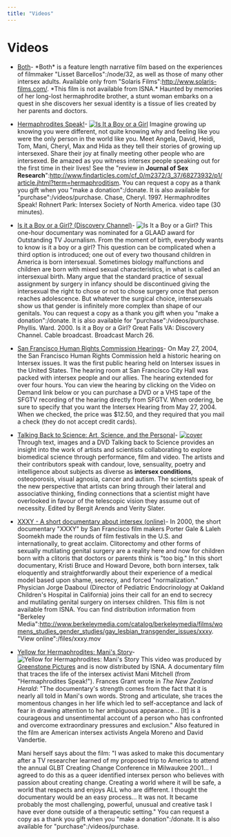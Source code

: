 ```yaml
---
title: "Videos"
---
```


# Videos


*   [Both][1]\- \*Both\* is a feature length narrative film based on the experiences of filmmaker "Lisset Barcellos":/node/32, as well as those of many other intersex adults. Available only from "Solaris Films":http://www.solaris-films.com/. \*This film is not available from ISNA.\* Haunted by memories of her long-lost hermaphrodite brother, a stunt woman embarks on a quest in she discovers her sexual identity is a tissue of lies created by her parents and doctors.
*   [Hermaphrodites Speak!][2]\- [![Is It a Boy or a Girl](/img/store/herms-group.jpg)][3] Imagine growing up knowing you were different, not quite knowing why and feeling like you were the only person in the world like you. Meet Angela, David, Heidi, Tom, Mani, Cheryl, Max and Hida as they tell their stories of growing up intersexed. Share their joy at finally meeting other people who are intersexed. Be amazed as you witness intersex people speaking out for the first time in their lives! See the "review in __Journal of Sex Research__":http://www.findarticles.com/cf_0/m2372/3_37/68273932/p1/article.jhtml?term=hermaphroditism. You can request a copy as a thank you gift when you "make a donation":/donate. It is also available for "purchase":/videos/purchase. Chase, Cheryl. 1997. Hermaphrodites Speak! Rohnert Park: Intersex Society of North America. video tape (30 minutes).
*   [Is it a Boy or a Girl? (Discovery Channel)][4]\- ![Is It a Boy or a Girl?](/img/books/discovery.jpg) This one-hour documentary was nominated for a GLAAD award for Outstanding TV Journalism. From the moment of birth, everybody wants to know is it a boy or a girl? This question can be complicated when a third option is introduced; one out of every two thousand children in America is born intersexual. Sometimes biology malfunctions and children are born with mixed sexual characteristics, in what is called an intersexual birth. Many argue that the standard practice of sexual assignment by surgery in infancy should be discontinued giving the intersexual the right to chose or not to chose surgery once that person reaches adolescence. But whatever the surgical choice, intersexuals show us that gender is infinitely more complex than shape of our genitals. You can request a copy as a thank you gift when you "make a donation":/donate. It is also available for "purchase":/videos/purchase. Phyllis. Ward. 2000. Is it a Boy or a Girl? Great Falls VA: Discovery Channel. Cable broadcast. Broadcast March 26.
*   [San Francisco Human Rights Commission Hearings][5]\- On May 27, 2004, the San Francisco Human Rights Commission held a historic hearing on Intersex issues. It was the first public hearing held on Intersex issues in the United States. The hearing room at San Francisco City Hall was packed with intersex people and our allies. The hearing extended for over four hours. You can view the hearing by clicking on the Video on Demand link below or you can purchase a DVD or a VHS tape of the SFGTV recording of the hearing directly from SFGTV. When ordering, be sure to specify that you want the Intersex Hearing from May 27, 2004. When we checked, the price was $12.50, and they required that you mail a check (they do not accept credit cards).
*   [Talking Back to Science: Art, Science, and the Personal][6]\- [![cover](/img/books/talkingback.jpg)][7] Through text, images and a DVD Talking back to Science provides an insight into the work of artists and scientists collaborating to explore biomedical science through performance, film and video. The artists and their contributors speak with candour, love, sensuality, poetry and intelligence about subjects as diverse as **intersex conditions**, osteoporosis, visual agnosia, cancer and autism. The scientists speak of the new perspective that artists can bring through their lateral and associative thinking, finding connections that a scientist might have overlooked in favour of the telescopic vision they assume out of necessity. Edited by Bergit Arends and Verity Slater.
*   [XXXY - A short documentary about intersex (online)][8]\- In 2000, the short documentary "XXXY" by San Francisco film makers Porter Gale & Laleh Soomekh made the rounds of film festivals in the U.S. and internationally, to great acclaim. Clitorectomy and other forms of sexually mutilating genital surgery are a reality here and now for children born with a clitoris that doctors or parents think is "too big." In this short documentary, Kristi Bruce and Howard Devore, both born intersex, talk eloquently and straightforwardly about their experience of a medical model based upon shame, secrecy, and forced "normalization." Physician Jorge Daaboul (Director of Pediatric Endocrinology at Oakland Children's Hospital in California) joins their call for an end to secrecy and mutilating genital surgery on intersex children. This film is not available from ISNA. You can find distribution information from "Berkeley Media":http://www.berkeleymedia.com/catalog/berkeleymedia/films/womens_studies_gender_studies/gay_lesbian_transgender_issues/xxxy. "View online":/files/xxxy.mov
*   [Yellow for Hermaphrodites: Mani's Story][9]\- ![Yellow for Hermaphrodites: Mani's Story](/img/store/manistory_c.jpg) This video was produced by [Greenstone Pictures][10] and is now distributed by ISNA. A documentary film that traces the life of the intersex activist Mani Mitchell (from "Hermaphrodites Speak!"). Frances Grant wrote in _The New Zealand Herald_: "The documentary's strength comes from the fact that it is nearly all told in Mani's own words. Strong and articulate, she traces the momentous changes in her life which led to self-acceptance and lack of fear in drawing attention to her ambiguous appearance... \[It\] is a courageous and unsentimental account of a person who has confronted and overcome extraordinary pressures and exclusion." Also featured in the film are American intersex activists Angela Moreno and David Vandertie. 
    
    Mani herself says about the film: "I was asked to make this documentary after a TV researcher learned of my proposed trip to America to attend the annual GLBT Creating Change Conference in Milwaukee 2001... I agreed to do this as a queer identified intersex person who believes with passion about creating change. Creating a world where it will be safe, a world that respects and enjoys ALL who are different. I thought the documentary would be an easy process... It was not. It became probably the most challenging, powerful, unusual and creative task I have ever done outside of a therapeutic setting." You can request a copy as a thank you gift when you "make a donation":/donate. It is also available for "purchase":/videos/purchase.


[1]: /videos/both
[2]: /videos/hermaphrodites_speak
[3]: /donate
[4]: /videos/boy_or_girl
[5]: /videos/sf_hrc_hearing
[6]: /books/talking_back
[7]: http://www.cornerhouse.co.uk/publications/search.asp?all=yes&sk=talking+back&x=0&y=0
[8]: /videos/xxxy
[9]: /videos/mani
[10]: http://www.greenstonepictures.com
